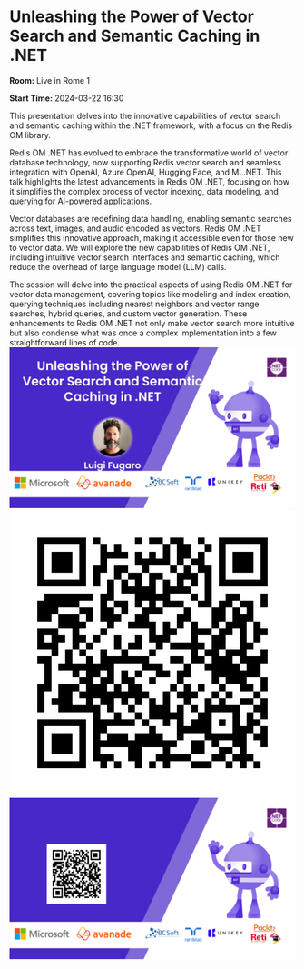 # Unleashing the Power of Vector Search and Semantic Caching in .NET
**Room:** Live in Rome 1

**Start Time:** 2024-03-22 16:30

This presentation delves into the innovative capabilities of vector search and semantic caching within the .NET framework, with a focus on the Redis OM library.

Redis OM .NET has evolved to embrace the transformative world of vector database technology, now supporting Redis vector search and seamless integration with OpenAI, Azure OpenAI, Hugging Face, and ML.NET. This talk highlights the latest advancements in Redis OM .NET, focusing on how it simplifies the complex process of vector indexing, data modeling, and querying for AI-powered applications.

Vector databases are redefining data handling, enabling semantic searches across text, images, and audio encoded as vectors. Redis OM .NET simplifies this innovative approach, making it accessible even for those new to vector data. We will explore the new capabilities of Redis OM .NET, including intuitive vector search interfaces and semantic caching, which reduce the overhead of large language model (LLM) calls.

The session will delve into the practical aspects of using Redis OM .NET for vector data management, covering topics like modeling and index creation, querying techniques including nearest neighbors and vector range searches, hybrid queries, and custom vector generation. These enhancements to Redis OM .NET not only make vector search more intuitive but also condense what was once a complex implementation into a few straightforward lines of code.
![Banner](room1_16_30.jpeg 'SessionBanner')
![QR](qr.png 'Qr')
![Voting Banner](votingBanner.png 'Voting Banner')

